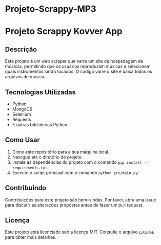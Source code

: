 # Projeto-Scrappy-MP3

# Projeto Scrappy Kovver App

## Descrição

Este projeto é um web scraper que varre um site de hospedagem de músicas, permitindo que os usuários reproduzam músicas e selecionem quais instrumentos serão tocados. O código varre o site e baixa todos os arquivos de música.

## Tecnologias Utilizadas

- Python
- MongoDB
- Selenium
- Requests
- E outras bibliotecas Python

## Como Usar

1. Clone este repositório para a sua máquina local.
2. Navegue até o diretório do projeto.
3. Instale as dependências do projeto com o comando `pip install -r requirements.txt`.
4. Execute o script principal com o comando `python src/main.py`.

## Contribuindo

Contribuições para este projeto são bem-vindas. Por favor, abra uma issue para discutir as alterações propostas antes de fazer um pull request.

## Licença

Este projeto está licenciado sob a licença MIT. Consulte o arquivo `LICENSE` para obter mais detalhes.
